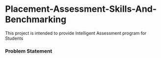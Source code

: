 # Placement-Assessment-Skills-And-Benchmarking
This project is intended to provide Intelligent Assessment program for Students
### Problem Statement
